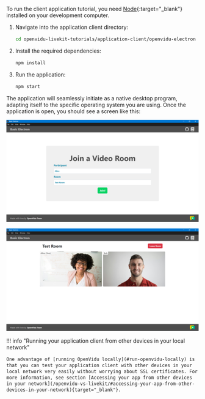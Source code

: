 To run the client application tutorial, you need [Node](https://nodejs.org/en/download){:target="\_blank"} installed on your development computer.

1. Navigate into the application client directory:

    ```bash
    cd openvidu-livekit-tutorials/application-client/openvidu-electron
    ```

2. Install the required dependencies:

    ```bash
    npm install
    ```

3. Run the application:

    ```bash
    npm start
    ```

The application will seamlessly initiate as a native desktop program, adapting itself to the specific operating system you are using. Once the application is open, you should see a screen like this:

<div class="grid-container">

<div class="grid-50"><p><a class="glightbox" href="../../../assets/images/application-clients/join-electron.png" data-type="image" data-width="100%" data-height="auto" data-desc-position="bottom"><img src="../../../assets/images/application-clients/join-electron.png" loading="lazy"/></a></p></div>

<div class="grid-50"><p><a class="glightbox" href="../../../assets/images/application-clients/room-electron.png" data-type="image" data-width="100%" data-height="auto" data-desc-position="bottom"><img src="../../../assets/images/application-clients/room-electron.png" loading="lazy"/></a></p></div>

</div>

!!! info "Running your application client from other devices in your local network"

    One advantage of [running OpenVidu locally](#run-openvidu-locally) is that you can test your application client with other devices in your local network very easily without worrying about SSL certificates. For more information, see section [Accessing your app from other devices in your network](/openvidu-vs-livekit/#accessing-your-app-from-other-devices-in-your-network){target="_blank"}.
